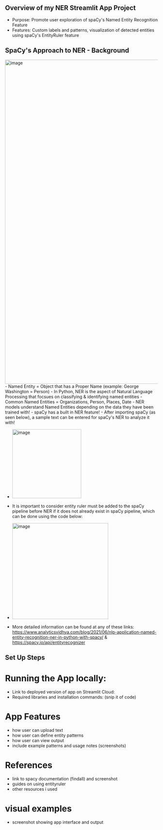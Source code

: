 ## Overview of my NER Streamlit App Project
- Purpose: Promote user exploration of spaCy's Named Entity Recognition Feature
- Features: Custom labels and patterns, visualization of detected entities using spaCy's EntityRuler feature
## SpaCy's Approach to NER - Background 
<img width="1067" alt="image" src="https://github.com/user-attachments/assets/da44c4cd-e50f-423a-958e-f341dd7cd2e0" />
- Named Entity = Object that has a Proper Name (example: George Washington = Person)
- In Python, NER is the aspect of Natural Language Processing that focsues on classifying & identifying named entities
- Common Named Entities = Organizations, Person, Places, Date
- NER models understand Named Entities depending on the data they have been trained with!
- spaCy has a built in NER feature!
- After importing spaCy (as seen below), a sample text can be entered for spaCy's NER to analyze it with!

- <img width="227" alt="image" src="https://github.com/user-attachments/assets/a0b79337-556a-4d7c-845b-10a5280d1d1a" />
  
- It is important to consider entity ruler must be added to the spaCy pipeline before NER if it does not already exist in spaCy pipeline, which can be done using the code below:
  
- <img width="316" alt="image" src="https://github.com/user-attachments/assets/fd48e21c-37fd-417a-a5c1-8417554f78c0" />
  
- More detailed information can be found at any of these links: https://www.analyticsvidhya.com/blog/2021/06/nlp-application-named-entity-recognition-ner-in-python-with-spacy/ & https://spacy.io/api/entityrecognizer
## Set Up Steps
# Running the App locally:
- Link to deployed version of app on Streamlit Cloud:
- Required libraries and installation commands: (snip it of code)
# App Features
- how user can upload text
- how user can define entity patterns
- how user can view output
- include example patterns and usage notes (screenshots)
# References
- link to spacy documentation (findall) and screenshot
- guides on using entityruler
- other resources i used
# visual examples
- screenshot showing app interface and output
